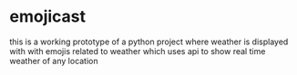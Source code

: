 # emojicast
this is a working prototype of a python project where weather is displayed with with emojis related to weather
which uses api to show real time weather of any location 
